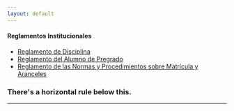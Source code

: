 ```yaml
---
layout: default
---
```


#### Reglamentos Institucionales

*   [Reglamento de Disciplina](http://iar-unab.github.io/web/alumnos/reglamento-de-disciplina.pdf)
*   [Reglamento del Alumno de Pregrado](http://iar-unab.github.io/web/alumnos/reglamento-de-alumno-de-pregrado.pdf)
*   [Reglamento de las Normas y Procedimientos sobre Matrícula y Aranceles](http://iar-unab.github.io/web/alumnos/reglamento-de-las-normas-y-procedimientos-sobre-matricula-y-aranceles.pdf)


### There's a horizontal rule below this.

* * *
